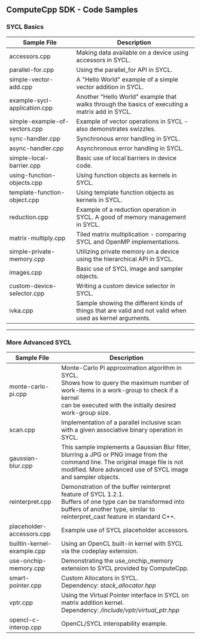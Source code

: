 ## ComputeCpp SDK - Code Samples

### SYCL Basics

Sample File                     | Description 
------------------------------- | -----------------------------------------------------------------------------------------------
accessors.cpp                   | Making data available on a device using accessors in SYCL.
parallel-for.cpp                | Using the parallel_for API in SYCL.
simple-vector-add.cpp           | A "Hello World" example of a simple vector addition in SYCL.
example-sycl-application.cpp    | Another "Hello World" example that walks through the basics of executing a <br> matrix add in SYCL.
simple-example-of-vectors.cpp   | Example of vector operations in SYCL - also demonstrates swizzles.
sync-handler.cpp                | Synchronous error handling in SYCL.
async-handler.cpp               | Asynchronous error handling in SYCL.
simple-local-barrier.cpp        | Basic use of local barriers in device code.
using-function-objects.cpp      | Using function objects as kernels in SYCL.
template-function-object.cpp    | Using template function objects as kernels in SYCL.
reduction.cpp                   | Example of a reduction operation in SYCL. A good of memory management in SYCL.
matrix-multiply.cpp             | Tiled matrix multiplication - comparing SYCL and OpenMP implementations.
simple-private-memory.cpp       | Utilizing private memory on a device using the hierarchical API in SYCL.
images.cpp                      | Basic use of SYCL image and sampler objects.
custom-device-selector.cpp      | Writing a custom device selector in SYCL.
ivka.cpp                        | Sample showing the different kinds of things that are valid and not valid when <br> used as kernel arguments.

---

### More Advanced SYCL

Sample File                     | Description 
------------------------------- | -----------------------------------------------------------------------------------------------
monte-carlo-pi.cpp              | Monte-Carlo Pi approximation algorithm in SYCL. <br> Shows how to query the maximum number of work-items in a work-group to check if a kernel <br> can be executed with the initially desired work-group size.
scan.cpp                        | Implementation of a parallel inclusive scan with a given associative binary operation in SYCL.
gaussian-blur.cpp               | This sample implements a Gaussian Blur filter, blurring a JPG or PNG image from the command line. The original image file is not modified. More advanced use of SYCL image and sampler objects.
reinterpret.cpp                 | Demonstration of the buffer reinterpret feature of SYCL 1.2.1. <br> Buffers of one type can be transformed into buffers of another type, similar to reinterpret_cast feature in standard C++.
placeholder-accessors.cpp       | Example use of SYCL placeholder accessors.
builtin-kernel-example.cpp      | Using an OpenCL built-in kernel with SYCL via the codeplay extension.
use-onchip-memory.cpp           | Demonstrating the use_onchip_memory extension to SYCL provided by ComputeCpp.
smart-pointer.cpp               | Custom Allocators in SYCL. <br> Dependency: *stack_allocator.hpp*
vptr.cpp                        | Using the Virtual Pointer interface in SYCL on matrix addition kernel. <br> Dependency: */include/vptr/virtual_ptr.hpp*
opencl-c-interop.cpp            | OpenCL/SYCL interopability example.
